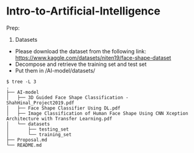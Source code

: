 # Intro-to-Artificial-Intelligence

Prep:
1) Datasets
- Please download the dataset from the following link: https://www.kaggle.com/datasets/niten19/face-shape-dataset
- Decompose and retrieve the training set and test set
- Put them in /AI-model/datasets/
```
$ tree -L 3
.
├── AI-model
│   ├── 3D Guided Face Shape Classification - ShahHinal_Project2019.pdf
│   ├── Face Shape Classifier Using DL.pdf
│   ├── Image Classification of Human Face Shape Using CNN Xception Architecture with Transfer Learning.pdf
│   └── datasets
│       ├── testing_set
│       └── training_set
├── Proposal.md
└── README.md
```